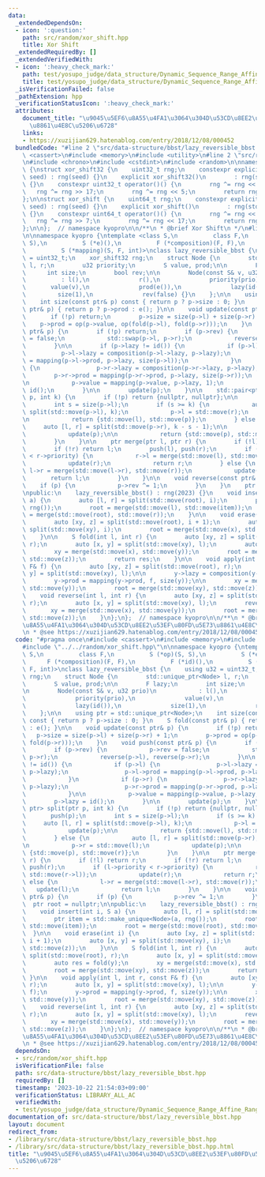 ```yaml
---
data:
  _extendedDependsOn:
  - icon: ':question:'
    path: src/random/xor_shift.hpp
    title: Xor Shift
  _extendedRequiredBy: []
  _extendedVerifiedWith:
  - icon: ':heavy_check_mark:'
    path: test/yosupo_judge/data_structure/Dynamic_Sequence_Range_Affine_Range_Sum.test.cpp
    title: test/yosupo_judge/data_structure/Dynamic_Sequence_Range_Affine_Range_Sum.test.cpp
  _isVerificationFailed: false
  _pathExtension: hpp
  _verificationStatusIcon: ':heavy_check_mark:'
  attributes:
    document_title: "\u9045\u5EF6\u8A55\u4FA1\u3064\u304D\u53CD\u8EE2\u53EF\u80FD\u5E73\
      \u8861\u4E8C\u5206\u6728"
    links:
    - https://xuzijian629.hatenablog.com/entry/2018/12/08/000452
  bundledCode: "#line 2 \"src/data-structure/bbst/lazy_reversible_bbst.hpp\"\n#include\
    \ <cassert>\n#include <memory>\n#include <utility>\n#line 2 \"src/random/xor_shift.hpp\"\
    \n#include <chrono>\n#include <cstdint>\n#include <random>\n\nnamespace kyopro\
    \ {\nstruct xor_shift32 {\n    uint32_t rng;\n    constexpr explicit xor_shift32(uint32_t\
    \ seed) : rng(seed) {}\n    explicit xor_shift32()\n        : rng(std::chrono::steady_clock::now().time_since_epoch().count())\
    \ {}\n    constexpr uint32_t operator()() {\n        rng ^= rng << 13;\n     \
    \   rng ^= rng >> 17;\n        rng ^= rng << 5;\n        return rng;\n    }\n\
    };\n\nstruct xor_shift {\n    uint64_t rng;\n    constexpr explicit xor_shift(uint64_t\
    \ seed) : rng(seed) {}\n    explicit xor_shift()\n        : rng(std::chrono::steady_clock::now().time_since_epoch().count())\
    \ {}\n    constexpr uint64_t operator()() {\n        rng ^= rng << 13;\n     \
    \   rng ^= rng >> 7;\n        rng ^= rng << 17;\n        return rng;\n    }\n\
    };\n\n};  // namespace kyopro\n\n/**\n * @brief Xor Shift\n */\n#line 6 \"src/data-structure/bbst/lazy_reversible_bbst.hpp\"\
    \n\nnamespace kyopro {\ntemplate <class S,\n          class F,\n          S (*op)(S,\
    \ S),\n          S (*e)(),\n          F (*composition)(F, F),\n          F (*id)(),\n\
    \          S (*mapping)(S, F, int)>\nclass lazy_reversible_bbst {\n    using u32\
    \ = uint32_t;\n    xor_shift32 rng;\n    struct Node {\n        std::unique_ptr<Node>\
    \ l, r;\n        u32 priority;\n        S value, prod;\n\n        F lazy;\n  \
    \      int size;\n        bool rev;\n\n        Node(const S& v, u32 prio)\n  \
    \          : l(),\n              r(),\n              priority(prio),\n       \
    \       value(v),\n              prod(e()),\n              lazy(id()),\n     \
    \         size(1),\n              rev(false) {}\n    };\n\n    using ptr = std::unique_ptr<Node>;\n\
    \    int size(const ptr& p) const { return p ? p->size : 0; }\n    S fold(const\
    \ ptr& p) { return p ? p->prod : e(); }\n\n    void update(const ptr& p) {\n \
    \       if (!p) return;\n        p->size = size(p->l) + size(p->r) + 1;\n    \
    \    p->prod = op(p->value, op(fold(p->l), fold(p->r)));\n    }\n    void push(const\
    \ ptr& p) {\n        if (!p) return;\n        if (p->rev) {\n            p->rev\
    \ = false;\n            std::swap(p->l, p->r);\n            reverse(p->l), reverse(p->r);\n\
    \        }\n\n        if (p->lazy != id()) {\n            if (p->l) {\n      \
    \          p->l->lazy = composition(p->l->lazy, p->lazy);\n                p->l->prod\
    \ = mapping(p->l->prod, p->lazy, size(p->l));\n            }\n            if (p->r)\
    \ {\n                p->r->lazy = composition(p->r->lazy, p->lazy);\n        \
    \        p->r->prod = mapping(p->r->prod, p->lazy, size(p->r));\n            }\n\
    \n            p->value = mapping(p->value, p->lazy, 1);\n            p->lazy =\
    \ id();\n        }\n\n        update(p);\n    }\n\n    std::pair<ptr, ptr> split(ptr\
    \ p, int k) {\n        if (!p) return {nullptr, nullptr};\n\n        push(p);\n\
    \        int s = size(p->l);\n        if (s >= k) {\n            auto [l, r] =\
    \ split(std::move(p->l), k);\n            p->l = std::move(r);\n            update(p);\n\
    \n            return {std::move(l), std::move(p)};\n        } else {\n       \
    \     auto [l, r] = split(std::move(p->r), k - s - 1);\n\n            p->r = std::move(l);\n\
    \            update(p);\n\n            return {std::move(p), std::move(r)};\n\
    \        }\n    }\n\n    ptr merge(ptr l, ptr r) {\n        if (!l) return r;\n\
    \        if (!r) return l;\n        push(l), push(r);\n        if (l->priority\
    \ < r->priority) {\n            r->l = merge(std::move(l), std::move(r->l));\n\
    \            update(r);\n            return r;\n        } else {\n           \
    \ l->r = merge(std::move(l->r), std::move(r));\n            update(l);\n     \
    \       return l;\n        }\n    }\n\n    void reverse(const ptr& p) {\n    \
    \    if (p) {\n            p->rev ^= 1;\n        }\n    }\n    ptr root = nullptr;\n\
    \npublic:\n    lazy_reversible_bbst() : rng(2023) {}\n    void insert(int i, S\
    \ a) {\n        auto [l, r] = split(std::move(root), i);\n        ptr item = std::make_unique<Node>(a,\
    \ rng());\n        root = merge(std::move(l), std::move(item));\n        root\
    \ = merge(std::move(root), std::move(r));\n    }\n\n    void erase(int i) {\n\
    \        auto [xy, z] = split(std::move(root), i + 1);\n        auto [x, y] =\
    \ split(std::move(xy), i);\n        root = merge(std::move(x), std::move(z));\n\
    \    }\n\n    S fold(int l, int r) {\n        auto [xy, z] = split(std::move(root),\
    \ r);\n        auto [x, y] = split(std::move(xy), l);\n        auto res = fold(y);\n\
    \        xy = merge(std::move(x), std::move(y));\n        root = merge(std::move(xy),\
    \ std::move(z));\n        return res;\n    }\n\n    void apply(int l, int r, const\
    \ F& f) {\n        auto [xy, z] = split(std::move(root), r);\n        auto [x,\
    \ y] = split(std::move(xy), l);\n\n        y->lazy = composition(y->lazy, f);\n\
    \        y->prod = mapping(y->prod, f, size(y));\n\n        xy = merge(std::move(x),\
    \ std::move(y));\n        root = merge(std::move(xy), std::move(z));\n    }\n\n\
    \    void reverse(int l, int r) {\n        auto [xy, z] = split(std::move(root),\
    \ r);\n        auto [x, y] = split(std::move(xy), l);\n        reverse(y);\n \
    \       xy = merge(std::move(x), std::move(y));\n        root = merge(std::move(xy),\
    \ std::move(z));\n    }\n};\n};  // namespace kyopro\n\n/**\n * @brief \u9045\u5EF6\
    \u8A55\u4FA1\u3064\u304D\u53CD\u8EE2\u53EF\u80FD\u5E73\u8861\u4E8C\u5206\u6728\
    \n * @see https://xuzijian629.hatenablog.com/entry/2018/12/08/000452\n */\n"
  code: "#pragma once\n#include <cassert>\n#include <memory>\n#include <utility>\n\
    #include \"../../random/xor_shift.hpp\"\n\nnamespace kyopro {\ntemplate <class\
    \ S,\n          class F,\n          S (*op)(S, S),\n          S (*e)(),\n    \
    \      F (*composition)(F, F),\n          F (*id)(),\n          S (*mapping)(S,\
    \ F, int)>\nclass lazy_reversible_bbst {\n    using u32 = uint32_t;\n    xor_shift32\
    \ rng;\n    struct Node {\n        std::unique_ptr<Node> l, r;\n        u32 priority;\n\
    \        S value, prod;\n\n        F lazy;\n        int size;\n        bool rev;\n\
    \n        Node(const S& v, u32 prio)\n            : l(),\n              r(),\n\
    \              priority(prio),\n              value(v),\n              prod(e()),\n\
    \              lazy(id()),\n              size(1),\n              rev(false) {}\n\
    \    };\n\n    using ptr = std::unique_ptr<Node>;\n    int size(const ptr& p)\
    \ const { return p ? p->size : 0; }\n    S fold(const ptr& p) { return p ? p->prod\
    \ : e(); }\n\n    void update(const ptr& p) {\n        if (!p) return;\n     \
    \   p->size = size(p->l) + size(p->r) + 1;\n        p->prod = op(p->value, op(fold(p->l),\
    \ fold(p->r)));\n    }\n    void push(const ptr& p) {\n        if (!p) return;\n\
    \        if (p->rev) {\n            p->rev = false;\n            std::swap(p->l,\
    \ p->r);\n            reverse(p->l), reverse(p->r);\n        }\n\n        if (p->lazy\
    \ != id()) {\n            if (p->l) {\n                p->l->lazy = composition(p->l->lazy,\
    \ p->lazy);\n                p->l->prod = mapping(p->l->prod, p->lazy, size(p->l));\n\
    \            }\n            if (p->r) {\n                p->r->lazy = composition(p->r->lazy,\
    \ p->lazy);\n                p->r->prod = mapping(p->r->prod, p->lazy, size(p->r));\n\
    \            }\n\n            p->value = mapping(p->value, p->lazy, 1);\n    \
    \        p->lazy = id();\n        }\n\n        update(p);\n    }\n\n    std::pair<ptr,\
    \ ptr> split(ptr p, int k) {\n        if (!p) return {nullptr, nullptr};\n\n \
    \       push(p);\n        int s = size(p->l);\n        if (s >= k) {\n       \
    \     auto [l, r] = split(std::move(p->l), k);\n            p->l = std::move(r);\n\
    \            update(p);\n\n            return {std::move(l), std::move(p)};\n\
    \        } else {\n            auto [l, r] = split(std::move(p->r), k - s - 1);\n\
    \n            p->r = std::move(l);\n            update(p);\n\n            return\
    \ {std::move(p), std::move(r)};\n        }\n    }\n\n    ptr merge(ptr l, ptr\
    \ r) {\n        if (!l) return r;\n        if (!r) return l;\n        push(l),\
    \ push(r);\n        if (l->priority < r->priority) {\n            r->l = merge(std::move(l),\
    \ std::move(r->l));\n            update(r);\n            return r;\n        }\
    \ else {\n            l->r = merge(std::move(l->r), std::move(r));\n         \
    \   update(l);\n            return l;\n        }\n    }\n\n    void reverse(const\
    \ ptr& p) {\n        if (p) {\n            p->rev ^= 1;\n        }\n    }\n  \
    \  ptr root = nullptr;\n\npublic:\n    lazy_reversible_bbst() : rng(2023) {}\n\
    \    void insert(int i, S a) {\n        auto [l, r] = split(std::move(root), i);\n\
    \        ptr item = std::make_unique<Node>(a, rng());\n        root = merge(std::move(l),\
    \ std::move(item));\n        root = merge(std::move(root), std::move(r));\n  \
    \  }\n\n    void erase(int i) {\n        auto [xy, z] = split(std::move(root),\
    \ i + 1);\n        auto [x, y] = split(std::move(xy), i);\n        root = merge(std::move(x),\
    \ std::move(z));\n    }\n\n    S fold(int l, int r) {\n        auto [xy, z] =\
    \ split(std::move(root), r);\n        auto [x, y] = split(std::move(xy), l);\n\
    \        auto res = fold(y);\n        xy = merge(std::move(x), std::move(y));\n\
    \        root = merge(std::move(xy), std::move(z));\n        return res;\n   \
    \ }\n\n    void apply(int l, int r, const F& f) {\n        auto [xy, z] = split(std::move(root),\
    \ r);\n        auto [x, y] = split(std::move(xy), l);\n\n        y->lazy = composition(y->lazy,\
    \ f);\n        y->prod = mapping(y->prod, f, size(y));\n\n        xy = merge(std::move(x),\
    \ std::move(y));\n        root = merge(std::move(xy), std::move(z));\n    }\n\n\
    \    void reverse(int l, int r) {\n        auto [xy, z] = split(std::move(root),\
    \ r);\n        auto [x, y] = split(std::move(xy), l);\n        reverse(y);\n \
    \       xy = merge(std::move(x), std::move(y));\n        root = merge(std::move(xy),\
    \ std::move(z));\n    }\n};\n};  // namespace kyopro\n\n/**\n * @brief \u9045\u5EF6\
    \u8A55\u4FA1\u3064\u304D\u53CD\u8EE2\u53EF\u80FD\u5E73\u8861\u4E8C\u5206\u6728\
    \n * @see https://xuzijian629.hatenablog.com/entry/2018/12/08/000452\n */"
  dependsOn:
  - src/random/xor_shift.hpp
  isVerificationFile: false
  path: src/data-structure/bbst/lazy_reversible_bbst.hpp
  requiredBy: []
  timestamp: '2023-10-22 21:54:03+09:00'
  verificationStatus: LIBRARY_ALL_AC
  verifiedWith:
  - test/yosupo_judge/data_structure/Dynamic_Sequence_Range_Affine_Range_Sum.test.cpp
documentation_of: src/data-structure/bbst/lazy_reversible_bbst.hpp
layout: document
redirect_from:
- /library/src/data-structure/bbst/lazy_reversible_bbst.hpp
- /library/src/data-structure/bbst/lazy_reversible_bbst.hpp.html
title: "\u9045\u5EF6\u8A55\u4FA1\u3064\u304D\u53CD\u8EE2\u53EF\u80FD\u5E73\u8861\u4E8C\
  \u5206\u6728"
---
```

